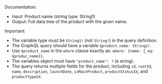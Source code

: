 Documentation:
- Input: Product name (string type: String1)
- Output: Full data tree of the product with the given name.

Important:
- The variable type must be `String1!` (not `String!`) in the query definition.
- The GraphQL query should have a variable `$product_name: String1!`.
- Use `$product_name` in the `where` clause exactly as: `where: {name: {_eq: $produc_name}}`.
- The variables object must have `"product_name": ?` (a string).
- The query returns multiple fields for the product, including `id`, `rootId`, `name`, `description`, `launchDate`, `isMainProduct`, `productStatusId`, and `productTypeId`.
